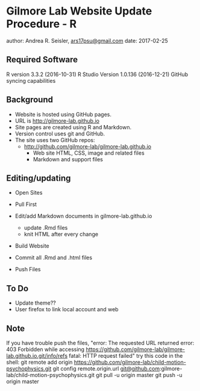 # Gilmore Lab Website Update Procedure - R

author: Andrea R. Seisler, ars17psu@gmail.com
date: 2017-02-25

## Required Software

R version 3.3.2 (2016-10-31)
R Studio Version 1.0.136 (2016-12-21)
GitHub syncing capabilities

## Background

- Website is hosted using GitHub pages.
- URL is <http://gilmore-lab.github.io>
- Site pages are created using R and Markdown.
- Version control uses git and GitHub.
- The site uses two GitHub repos:
    + <http://github.com/gilmore-lab/gilmore-lab.github.io>
        * Web site HTML, CSS, image and related files
        * Markdown and support files
        
## Editing/updating

- Open Sites
- Pull First




- Edit/add Markdown documents in gilmore-lab.github.io
	+ update .Rmd files
	+ knit HTML after every change


- Build Website


- Commit all .Rmd and .html files

- Push Files


## To Do

- Update theme??
- User firefox to link local account and web

## Note
If you have trouble push the files, 
  "error: The requested URL returned error: 403 Forbidden while accessing https://github.com/gilmore-lab/gilmore-lab.github.io.git/info/refs
  fatal: HTTP request failed"
try this code in the shell:
git remote add origin https://github.com/gilmore-lab/child-motion-psychophysics.git
git config remote.origin.url git@github.com:gilmore-lab/child-motion-psychophysics.git
git pull -u origin master
git push -u origin master